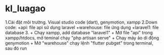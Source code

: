# kl_luagao
1.Cài đặt môi trường. Visual studio code (dart), genymotion, xampp
2.Down code: 
	+api: file api sử dụng laravel
	+warehouse: file ứng dụng
	+laravel1: file database
3. 
	+ Chạy xampp, add database "laravel1"
	+ Mở file "api" trong xampp/htdocs, mở teminal chạy "php artisan serve"
	+ Chạy máy ảo di động genymotion
	+ Mở "warehouse" chạy lệnh "flutter pubget" trong terminal, sau đó run
